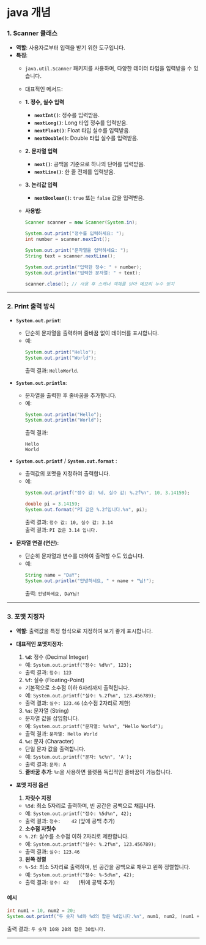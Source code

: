 # java 개념

### **1. Scanner 클래스**
- **역할**: 사용자로부터 입력을 받기 위한 도구입니다.
- **특징**:
  - `java.util.Scanner` 패키지를 사용하며, 다양한 데이터 타입을 입력받을 수 있습니다.
  - 대표적인 메서드:
  - **1. 정수, 실수 입력**
    - **`nextInt()`**: 정수를 입력받음.
    - **`nextLong()`**: Long 타입 정수를 입력받음.
    - **`nextFloat()`**: Float 타입 실수를 입력받음.
    - **`nextDouble()`**: Double 타입 실수를 입력받음.
  - **2. 문자열 입력**
    - **`next()`**: 공백을 기준으로 하나의 단어를 입력받음.
    - **`nextLine()`**: 한 줄 전체를 입력받음.
  - **3. 논리값 입력**
    - **`nextBoolean()`**: `true` 또는 `false` 값을 입력받음.
        
  - **사용법**:
    ```java
    Scanner scanner = new Scanner(System.in);

    System.out.print("정수를 입력하세요: ");
    int number = scanner.nextInt(); 

    System.out.print("문자열을 입력하세요: ");
    String text = scanner.nextLine();

    System.out.println("입력한 정수: " + number);
    System.out.println("입력한 문자열: " + text);

    scanner.close(); // 사용 후 스캐너 객체를 닫아 메모리 누수 방지    
    ```
---

### **2. Print 출력 방식**
- **`System.out.print`**:
  - 단순히 문자열을 출력하며 줄바꿈 없이 데이터를 표시합니다.
  - 예: 
    ```java
    System.out.print("Hello");
    System.out.print("World");
    ```
    출력 결과: `HelloWorld`.

- **`System.out.println`**:
  - 문자열을 출력한 후 줄바꿈을 추가합니다.
  - 예:
    ```java
    System.out.println("Hello");
    System.out.println("World");
    ```
    출력 결과:
    ```
    Hello
    World
    ```

- **`System.out.printf`** / **`System.out.format`** :
  - 출력값의 포맷을 지정하여 출력합니다.
  - 예:
    ```java
    System.out.printf("정수 값: %d, 실수 값: %.2f%n", 10, 3.14159);

    double pi = 3.14159;
    System.out.format("PI 값은 %.2f입니다.%n", pi);
    ```
    출력 결과: `정수 값: 10, 실수 값: 3.14`   
    출력 결과: `PI 값은 3.14 입니다.`

- **문자열 연결 (연산)**:
   - 단순히 문자열과 변수를 더하여 출력할 수도 있습니다.
   - 예:
     ```java
     String name = "DaY";
     System.out.println("안녕하세요, " + name + "님!");
     ```
     출력: `안녕하세요, DaY님!`

---

### **3. 포맷 지정자**
- **역할**: 출력값을 특정 형식으로 지정하여 보기 좋게 표시합니다.
- **대표적인 포맷지정자**:
  1. **`%d`**: 정수 (Decimal Integer)
    - 예: `System.out.printf("정수: %d%n", 123);`
    - 출력 결과: `정수: 123`

  2. **`%f`**: 실수 (Floating-Point)
    - 기본적으로 소수점 이하 6자리까지 출력됩니다.
    - 예: `System.out.printf("실수: %.2f%n", 123.456789);`
    - 출력 결과: `실수: 123.46` (소수점 2자리로 제한)

  3. **`%s`**: 문자열 (String)
    - 문자열 값을 삽입합니다.
    - 예: `System.out.printf("문자열: %s%n", "Hello World");`
    - 출력 결과: `문자열: Hello World`

  4. **`%c`**: 문자 (Character)
    - 단일 문자 값을 출력합니다.
    - 예: `System.out.printf("문자: %c%n", 'A');`
    - 출력 결과: `문자: A`
  5. **줄바꿈 추가**: `%n`을 사용하면 플랫폼 독립적인 줄바꿈이 가능합니다.

- **포맷 지정 옵션**
  1. **자릿수 지정**
    - `%5d`: 최소 5자리로 출력하며, 빈 공간은 공백으로 채웁니다.
    - 예: `System.out.printf("정수: %5d%n", 42);`
    - 출력 결과: `정수:    42` (앞에 공백 추가)

  2. **소수점 자릿수**
    - `%.2f`: 실수를 소수점 이하 2자리로 제한합니다.
    - 예: `System.out.printf("실수: %.2f%n", 123.456789);`
    - 출력 결과: `실수: 123.46`

  3. **왼쪽 정렬**
    - `%-5d`: 최소 5자리로 출력하며, 빈 공간을 공백으로 채우고 왼쪽 정렬합니다.
    - 예: `System.out.printf("정수: %-5d%n", 42);`
    - 출력 결과: `정수: 42   ` (뒤에 공백 추가)



#### **예시**
```java
int num1 = 10, num2 = 20;
System.out.printf("두 숫자 %d와 %d의 합은 %d입니다.%n", num1, num2, (num1 + num2));
```
출력 결과: `두 숫자 10와 20의 합은 30입니다.`

---
